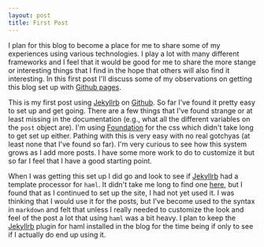 ```yaml
---
layout: post
title: First Post
---
```

I plan for this blog to become a place for me to share some of my experiences using various technologies.  I play a lot with many different frameworks and I feel that it would be good for me to share the more stange or interesting things that I find in the hope that others will also find it interesting.  In this first post I'll discuss some of my observations on getting this blog set up with [Github pages](https://pages.github.com/).

This is my first post using [Jekyllrb](http://jekyllrb.com/) on [Github](http://github.com).  So far I've found it pretty easy to set up and get going.  There are a few things that I've found strange or at least missing in the documentation (e.g., what all the different variables on the `post` object are).  I'm using [Foundation](http://foundation.zurb.com/) for the css which didn't take long to get set up either.  Pathing with this is very easy with no real gotchyas (at least none that I've found so far).  I'm very curious to see how this system grows as I add more posts.  I have some more work to do to customize it but so far I feel that I have a good starting point.

When I was getting this set up I did go and look to see if [Jekyllrb](http://jekyllrb.com) had a template processor for `haml`.  It didn't take me long to find one [here](https://gist.github.com/dtjm/517556), but I found that as I continued to set up the site, I had not yet used it.  I was thinking that I would use it for the posts, but I've become used to the syntax in `markdown` and felt that unless I really needed to customize the look and feel of the post a lot that using `haml` was a bit heavy.  I plan to keep the [Jekyllrb](http://jekyllrb.com) plugin for haml installed in the blog for the time being if only to see if I actually do end up using it.
